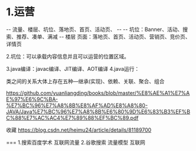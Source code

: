 # 1.运营
-- 流量、楼层、坑位、落地页、首页、活动页、 --
-- 坑位：Banner、活动、搜索、推荐、凑单、满减 --
楼层
页面：落地页、首页、活动页、营销页、竞价页、详情页  

2.坑位：可以承载内容信息并且可以运营的位置区域。

3.java编译：javac编译、JIT编译、AOT编译
4.java运行：

类之间的关系大体上存在五种—继承(实现)、依赖、关联、聚合、组合

https://github.com/yuanliangding/books/blob/master/%E8%AE%A1%E7%AE%97%E6%9C%BA-%E7%BC%96%E7%A8%8B%E8%AF%AD%E8%A8%80-JAVA/Java%E7%BC%96%E7%A8%8B%E6%80%9D%E6%83%B3%EF%BC%88%E7%AC%AC4%E7%89%88%EF%BC%89.pdf

收藏
https://blog.csdn.net/heimu24/article/details/81189700


===
1.搜索百度学术 互联网流量
2.谷歌搜索 流量模型 互联网